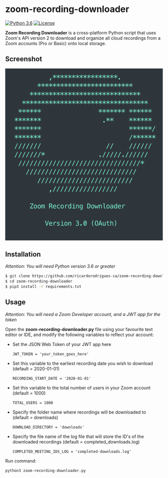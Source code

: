 # zoom-recording-downloader

[![Python 3.6](https://img.shields.io/badge/python-3.6%20%2B-blue.svg)](https://www.python.org/) [![License](https://img.shields.io/badge/license-MIT-brown.svg)](https://raw.githubusercontent.com/ricardorodrigues-ca/zoom-recording-downloader/master/LICENSE.md)

**Zoom Recording Downloader** is a cross-platform Python script that uses Zoom's API version 2 to download and organize all cloud recordings from a Zoom accounts (Pro or Basic) onto local storage.

## Screenshot ##
![screenshot](screenshot.png)

## Installation ##

_Attention: You will need Python version 3.6 or greater_

```sh 
$ git clone https://github.com/ricardorodrigues-ca/zoom-recording-downloader
$ cd zoom-recording-downloader
$ pip3 install -r requirements.txt
```

## Usage ##

_Attention: You will need a Zoom Developer account, and a JWT app for the token_

Open the **zoom-recording-downloader.py** file using your favourite text editor or IDE, and modify the following variables to reflect your account:
    
- Set the JSON Web Token of your JWT app here

      JWT_TOKEN = 'your_token_goes_here'

- Set this variable to the earliest recording date you wish to download (default = 2020-01-01)
    
      RECORDING_START_DATE = '2020-01-01'
    
- Set this variable to the total number of users in your Zoom account (default = 1000)

      TOTAL_USERS = 1000

- Specify the folder name where recordings will be downloaded to (default = downloads)
    
      DOWNLOAD_DIRECTORY = 'downloads'
    
- Specify the file name of the log file that will store the ID's of the downloaded recordings (default = completed_downloads.log)

      COMPLETED_MEETING_IDS_LOG = 'completed-downloads.log'

Run command:

    python3 zoom-recording-downloader.py

